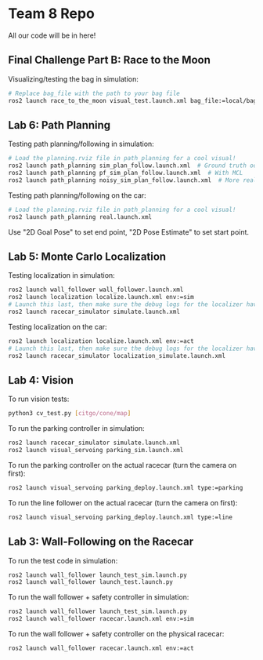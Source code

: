# Team 8 Repo

All our code will be in here!

## Final Challenge Part B: Race to the Moon

Visualizing/testing the bag in simulation:
```sh
# Replace bag_file with the path to your bag file
ros2 launch race_to_the_moon visual_test.launch.xml bag_file:=local/bags/racetrack/
```

## Lab 6: Path Planning

Testing path planning/following in simulation:
```sh
# Load the planning.rviz file in path_planning for a cool visual!
ros2 launch path_planning sim_plan_follow.launch.xml  # Ground truth odometry
ros2 launch path_planning pf_sim_plan_follow.launch.xml  # With MCL
ros2 launch path_planning noisy_sim_plan_follow.launch.xml  # More realistic Ackermann dynamics
```

Testing path planning/following on the car:
```sh
# Load the planning.rviz file in path_planning for a cool visual!
ros2 launch path_planning real.launch.xml
```

Use "2D Goal Pose" to set end point, "2D Pose Estimate" to set start point.

## Lab 5: Monte Carlo Localization

Testing localization in simulation:
```sh
ros2 launch wall_follower wall_follower.launch.xml
ros2 launch localization localize.launch.xml env:=sim
# Launch this last, then make sure the debug logs for the localizer have no warnings!
ros2 launch racecar_simulator simulate.launch.xml
```

Testing localization on the car:
```sh
ros2 launch localization localize.launch.xml env:=act
# Launch this last, then make sure the debug logs for the localizer have no warnings!
ros2 launch racecar_simulator localization_simulate.launch.xml
```

## Lab 4: Vision

To run vision tests:
```sh
python3 cv_test.py [citgo/cone/map]
```

To run the parking controller in simulation:
```sh
ros2 launch racecar_simulator simulate.launch.xml
ros2 launch visual_servoing parking_sim.launch.xml
```

To run the parking controller on the actual racecar (turn the camera on first):
```sh
ros2 launch visual_servoing parking_deploy.launch.xml type:=parking
```

To run the line follower on the actual racecar (turn the camera on first):
```sh
ros2 launch visual_servoing parking_deploy.launch.xml type:=line
```

## Lab 3: Wall-Following on the Racecar

To run the test code in simulation:
```sh
ros2 launch wall_follower launch_test_sim.launch.py
ros2 launch wall_follower launch_test.launch.py
```

To run the wall follower + safety controller in simulation:
```sh
ros2 launch wall_follower launch_test_sim.launch.py
ros2 launch wall_follower racecar.launch.xml env:=sim
```

To run the wall follower + safety controller on the physical racecar:
```sh
ros2 launch wall_follower racecar.launch.xml env:=act
```
